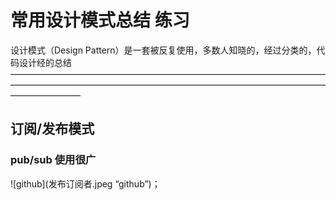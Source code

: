 常用设计模式总结 练习
================================================================================
设计模式（Design Pattern）是一套被反复使用，多数人知晓的，经过分类的，代码设计经的总结
————————————————————————————————————————————————————————————————————————————————
## 订阅/发布模式
### pub/sub 使用很广
![github](发布订阅者.jpeg “github”)；